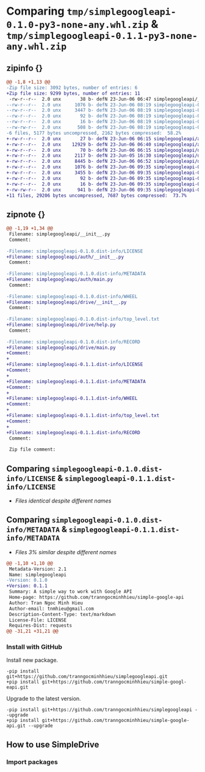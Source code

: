 # Comparing `tmp/simplegoogleapi-0.1.0-py3-none-any.whl.zip` & `tmp/simplegoogleapi-0.1.1-py3-none-any.whl.zip`

## zipinfo {}

```diff
@@ -1,8 +1,13 @@
-Zip file size: 3092 bytes, number of entries: 6
+Zip file size: 9299 bytes, number of entries: 11
 -rw-r--r--  2.0 unx       38 b- defN 23-Jun-06 06:47 simplegoogleapi/__init__.py
--rw-r--r--  2.0 unx     1076 b- defN 23-Jun-06 08:19 simplegoogleapi-0.1.0.dist-info/LICENSE
--rw-r--r--  2.0 unx     3447 b- defN 23-Jun-06 08:19 simplegoogleapi-0.1.0.dist-info/METADATA
--rw-r--r--  2.0 unx       92 b- defN 23-Jun-06 08:19 simplegoogleapi-0.1.0.dist-info/WHEEL
--rw-r--r--  2.0 unx       16 b- defN 23-Jun-06 08:19 simplegoogleapi-0.1.0.dist-info/top_level.txt
--rw-rw-r--  2.0 unx      508 b- defN 23-Jun-06 08:19 simplegoogleapi-0.1.0.dist-info/RECORD
-6 files, 5177 bytes uncompressed, 2162 bytes compressed:  58.2%
+-rw-r--r--  2.0 unx       27 b- defN 23-Jun-06 06:15 simplegoogleapi/auth/__init__.py
+-rw-r--r--  2.0 unx    12929 b- defN 23-Jun-06 06:40 simplegoogleapi/auth/main.py
+-rw-r--r--  2.0 unx       70 b- defN 23-Jun-06 06:15 simplegoogleapi/drive/__init__.py
+-rw-r--r--  2.0 unx     2117 b- defN 23-Jun-05 16:30 simplegoogleapi/drive/help.py
+-rw-r--r--  2.0 unx     8445 b- defN 23-Jun-06 06:52 simplegoogleapi/drive/main.py
+-rw-r--r--  2.0 unx     1076 b- defN 23-Jun-06 09:35 simplegoogleapi-0.1.1.dist-info/LICENSE
+-rw-r--r--  2.0 unx     3455 b- defN 23-Jun-06 09:35 simplegoogleapi-0.1.1.dist-info/METADATA
+-rw-r--r--  2.0 unx       92 b- defN 23-Jun-06 09:35 simplegoogleapi-0.1.1.dist-info/WHEEL
+-rw-r--r--  2.0 unx       16 b- defN 23-Jun-06 09:35 simplegoogleapi-0.1.1.dist-info/top_level.txt
+-rw-rw-r--  2.0 unx      941 b- defN 23-Jun-06 09:35 simplegoogleapi-0.1.1.dist-info/RECORD
+11 files, 29206 bytes uncompressed, 7687 bytes compressed:  73.7%
```

## zipnote {}

```diff
@@ -1,19 +1,34 @@
 Filename: simplegoogleapi/__init__.py
 Comment: 
 
-Filename: simplegoogleapi-0.1.0.dist-info/LICENSE
+Filename: simplegoogleapi/auth/__init__.py
 Comment: 
 
-Filename: simplegoogleapi-0.1.0.dist-info/METADATA
+Filename: simplegoogleapi/auth/main.py
 Comment: 
 
-Filename: simplegoogleapi-0.1.0.dist-info/WHEEL
+Filename: simplegoogleapi/drive/__init__.py
 Comment: 
 
-Filename: simplegoogleapi-0.1.0.dist-info/top_level.txt
+Filename: simplegoogleapi/drive/help.py
 Comment: 
 
-Filename: simplegoogleapi-0.1.0.dist-info/RECORD
+Filename: simplegoogleapi/drive/main.py
+Comment: 
+
+Filename: simplegoogleapi-0.1.1.dist-info/LICENSE
+Comment: 
+
+Filename: simplegoogleapi-0.1.1.dist-info/METADATA
+Comment: 
+
+Filename: simplegoogleapi-0.1.1.dist-info/WHEEL
+Comment: 
+
+Filename: simplegoogleapi-0.1.1.dist-info/top_level.txt
+Comment: 
+
+Filename: simplegoogleapi-0.1.1.dist-info/RECORD
 Comment: 
 
 Zip file comment:
```

## Comparing `simplegoogleapi-0.1.0.dist-info/LICENSE` & `simplegoogleapi-0.1.1.dist-info/LICENSE`

 * *Files identical despite different names*

## Comparing `simplegoogleapi-0.1.0.dist-info/METADATA` & `simplegoogleapi-0.1.1.dist-info/METADATA`

 * *Files 3% similar despite different names*

```diff
@@ -1,10 +1,10 @@
 Metadata-Version: 2.1
 Name: simplegoogleapi
-Version: 0.1.0
+Version: 0.1.1
 Summary: A simple way to work with Google API
 Home-page: https://github.com/tranngocminhhieu/simple-google-api
 Author: Tran Ngoc Minh Hieu
 Author-email: tnmhieu@gmail.com
 Description-Content-Type: text/markdown
 License-File: LICENSE
 Requires-Dist: requests
@@ -31,21 +31,21 @@
 ```
 
 ### Install with GitHub
 
 Install new package.
 
 ```
-pip install git+https://github.com/tranngocminhhieu/simplegoogleapi.git
+pip install git+https://github.com/tranngocminhhieu/simple-googl-eapi.git
 ```
 
 Upgrade to the latest version.
 
 ```
-pip install git+https://github.com/tranngocminhhieu/simplegoogleapi --upgrade
+pip install git+https://github.com/tranngocminhhieu/simple-google-api.git --upgrade
 ```
 
 ## How to use SimpleDrive
 
 ### Import packages
 
 ```python
```

